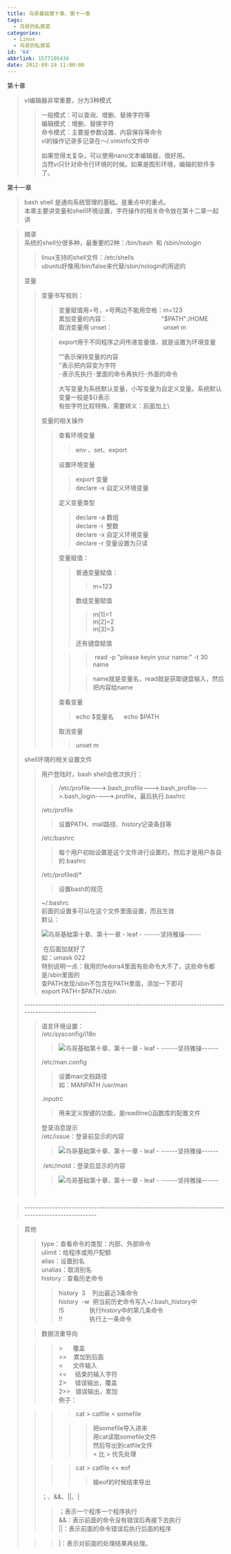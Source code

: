 ```yaml
---
title: 鸟哥基础第十章、第十一章
tags:
  - 鸟哥的私房菜
categories:
  - Linux
  - 鸟哥的私房菜
id: '64'
abbrlink: 1577105434
date: 2012-09-19 11:00:00
---
```


  
第十章  

> vi编辑器非常重要，分为3种模式  
> 
> > 一般模式：可以查询、增删、替换字符等  
> > 编辑模式：增删、替换字符  
> > 命令模式：主要是参数设置、内容保存等命令  
> > vi的操作记录多记录在～/.viminfo文件中  
> >   
> > 如果觉得太复杂，可以使用nano文本编辑器，很好用。  
> > 当然vi只针对命令行环境的时候。如果是图形环境，编辑的软件多了。  

>   

第十一章  

> bash shell 是通向系统管理的基础。是重点中的重点。  
> 本章主要讲变量和shell环境设置，字符操作的相关命令放在第十二章一起讲  

>   
> 摘录  
> 系统的shell分很多种，最重要的2种：/bin/bash  和 /sbin/nologin      
> 
> > linux支持的shell文件：/etc/shells  
> > ubuntu好像用/bin/false来代替/sbin/nologin的用途的  
> 
>   
> 变量  
> 
> > 变量书写规则：  
> > 
> > > 变量赋值用=号，=号两边不能用空格：m=123  
> > > 累加变量的内容：                                "$PATH":/HOME  
> > > 取消变量用 unset：                              unset m  
> > 
> > > export用于不同程序之间传递变量值，就是设置为环境变量  
> > >   
> > > “”表示保持变量的内容  
> > > ‘’表示把内容变为字符  
> > > ··表示先执行··里面的命令再执行··外面的命令  
> > >   
> > > 大写变量为系统默认变量，小写变量为自定义变量。系统默认变量一般是${}表示  
> > > 有些字符比较特殊，需要转义：前面加上\\  
> > > 
> > > >   
> > 
> > 变量的相关操作  
> > 
> > > 查看环境变量  
> > > 
> > > > env 、set、export  
> > > 
> > > 设置环境变量  
> > > 
> > > > export 变量  
> > > > declare -x 自定义环境变量  
> > > >   
> > > 
> > > 定义变量类型  
> > > 
> > > > declare -a 数组  
> > > > declare -i  整数  
> > > > declare -x 自定义环境变量  
> > > > declare -r 变量设置为只读  
> > > 
> > > 变量赋值：  
> > > 
> > > > 普通变量赋值：  
> > > > 
> > > > > m=123  
> > > > 
> > > > 数组变量赋值  
> > > > 
> > > > > m\[1\]=1  
> > > > > m\[2\]=2  
> > > > > m\[3\]=3  
> > > > 
> > > > 还有键盘赋值  
> > > 
> > > > >  read -p "please keyin your name:" -t 30 name      
> > > > 
> > > > > name就是变量名，read就是获取键盘输入，然后把内容给name  
> > > 
> > > 查看变量  
> > > 
> > > > echo $变量名      echo $PATH  
> > > 
> > > 取消变量  
> > > 
> > > > unset m  
> > > 
> > >   
> 
> shell环境的相关设置文件  
> 
> > 用户登陆时，bash shell会依次执行：  
> > 
> > > /etc/profile--->.bash\_profile--->.bash\_profile---->.bash\_login---->.profile，最后执行.bashrc  
> > 
> >   
> > /etc/profile  
> > 
> > > 设置PATH、mail路径、history记录条目等  
> > 
> > /etc/bashrc  
> > 
> > > 每个用户初始设置是这个文件进行设置的，然后才是用户各自的.bashrc  
> > 
> > /etc/profiled/\*  
> > 
> > > 设置bash的规范  
> > 
> > ~/.bashrc  
> > 前面的设置多可以在这个文件里面设置，而且生效  
> > 默认：  
> > 
> > ![鸟哥基础第十章、第十一章 - leaf - ------坚持雅操------](http://img0.ph.126.net/yZAOR85lL2E0_9-BPqRTWA==/6597428207446972800.jpg "鸟哥基础第十章、第十一章 - leaf - ------坚持雅操------")
> > 
> >  在后面加就好了  
> > 如：umask 022  
> > 特别说明一点：我用的fedora4里面有些命令大不了，这些命令都是/sbin里面的  
> > 查PATH发现/sbin不包含在PATH里面，添加一下即可  
> > export PATH=$PATH:/sbin  
> >   
> 
> \--------------------------------------------------------------------------------------------------  
> 
> > 语言环境设置：  
> > /etc/sysconfig/i18n  
> > 
> > > ![鸟哥基础第十章、第十一章 - leaf - ------坚持雅操------](http://img6.ph.126.net/2UIz5GESTs2dUZv9y85Hzg==/1016687615896710596.jpg "鸟哥基础第十章、第十一章 - leaf - ------坚持雅操------")
> > 
> > /etc/man.config  
> > 
> > > 设置man文档路径   
> > > 如：MANPATH /usr/man  
> > 
> > .inputrc  
> > 
> > > 用来定义按键的功能，是readline()函数库的配置文件  
> > >   
> > 
> > 登录消息提示  
> > /etc/issue：登录前显示的内容  
> > 
> > > ![鸟哥基础第十章、第十一章 - leaf - ------坚持雅操------](http://img4.ph.126.net/t5-ysPRyQyir9dP-0ISBNQ==/6597224797797031104.jpg "鸟哥基础第十章、第十一章 - leaf - ------坚持雅操------")
> > 
> >  /etc/motd：登录后显示的内容  
> > 
> > > ![鸟哥基础第十章、第十一章 - leaf - ------坚持雅操------](http://img6.ph.126.net/4DS-qq-Qm9JSg7EsGDfzbA==/996421417573634226.jpg "鸟哥基础第十章、第十一章 - leaf - ------坚持雅操------")
> > 
> >    

> \--------------------------------------------------------------------------------------------------  

> >   
> 
> 其他  
> 
> > type：查看命令的类型：内部、外部命令  
> > ulimit：给程序或用户配额  
> > alias：设置别名  
> > unalias：取消别名  
> > history：查看历史命令  
> > 
> > > history  3    列出最近3条命令  
> > > history  -w  把当前历史命令写入~/.bash\_history中  
> > > !5               执行history中的第几条命令  
> > > !!                执行上一条命令  
> 
> > 数据流重导向  
> 
> > > \>      覆盖  
> > > \>>    累加到后面  
> > > <      文件输入  
> > > <<     结束的输入字符  
> > > 2>     错误输出，覆盖  
> > > 2>>   错误输出，累加  
> > > 例子：  
> 
> > > > cat > catfile < somefile     
> > > 
> > > > > 把somefile导入进来  
> > > > > 用cat读取somefile文件  
> > > > > 然后导出到catfile文件  
> > > > > < 比 > 优先处理  
> > 
> > > > cat > catfile << eof  
> > > > 
> > > > > 输eof的时候结束导出  
> > 
> > ；、&&、||、|  
> > 
> > > ；表示一个程序一个程序执行  
> > > &&：表示前面的命令没有错误后再接下去执行  
> > > ||：表示前面的命令错误后执行后面的程序  
> 
> > > |：表示对前面的处理结果再处理。  
> 
>   
>